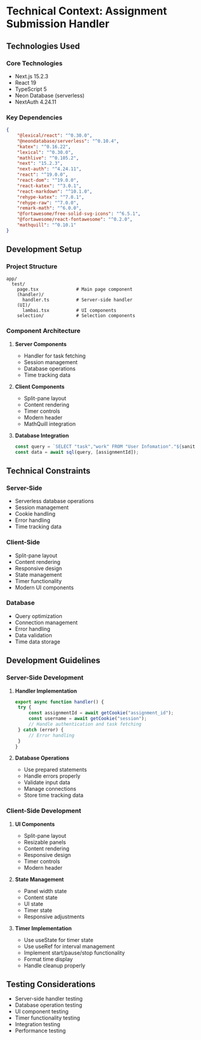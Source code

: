 # Technical Context: Assignment Submission Handler

## Technologies Used

### Core Technologies

- Next.js 15.2.3
- React 19
- TypeScript 5
- Neon Database (serverless)
- NextAuth 4.24.11

### Key Dependencies

```json
{
	"@lexical/react": "^0.30.0",
	"@neondatabase/serverless": "^0.10.4",
	"katex": "^0.16.22",
	"lexical": "^0.30.0",
	"mathlive": "^0.105.2",
	"next": "15.2.3",
	"next-auth": "^4.24.11",
	"react": "^19.0.0",
	"react-dom": "^19.0.0",
	"react-katex": "^3.0.1",
	"react-markdown": "^10.1.0",
	"rehype-katex": "^7.0.1",
	"rehype-raw": "^7.0.0",
	"remark-math": "^6.0.0",
	"@fortawesome/free-solid-svg-icons": "^6.5.1",
	"@fortawesome/react-fontawesome": "^0.2.0",
	"mathquill": "^0.10.1"
}
```

## Development Setup

### Project Structure

```
app/
  test/
    page.tsx              # Main page component
    (handler)/
      handler.ts          # Server-side handler
    (UI)/
      lambai.tsx          # UI components
    selection/            # Selection components
```

### Component Architecture

1. **Server Components**

   - Handler for task fetching
   - Session management
   - Database operations
   - Time tracking data

2. **Client Components**

   - Split-pane layout
   - Content rendering
   - Timer controls
   - Modern header
   - MathQuill integration

3. **Database Integration**
   ```typescript
   const query = `SELECT "task","work" FROM "User Infomation"."${sanitizedTableName}" WHERE "assignment_id" = $1`;
   const data = await sql(query, [assignmentId]);
   ```

## Technical Constraints

### Server-Side

- Serverless database operations
- Session management
- Cookie handling
- Error handling
- Time tracking data

### Client-Side

- Split-pane layout
- Content rendering
- Responsive design
- State management
- Timer functionality
- Modern UI components

### Database

- Query optimization
- Connection management
- Error handling
- Data validation
- Time data storage

## Development Guidelines

### Server-Side Development

1. **Handler Implementation**

   ```typescript
   export async function handler() {
   	try {
   		const assignmentId = await getCookie("assignment_id");
   		const username = await getCookie("session");
   		// Handle authentication and task fetching
   	} catch (error) {
   		// Error handling
   	}
   }
   ```

2. **Database Operations**
   - Use prepared statements
   - Handle errors properly
   - Validate input data
   - Manage connections
   - Store time tracking data

### Client-Side Development

1. **UI Components**

   - Split-pane layout
   - Resizable panels
   - Content rendering
   - Responsive design
   - Timer controls
   - Modern header

2. **State Management**

   - Panel width state
   - Content state
   - UI state
   - Timer state
   - Responsive adjustments

3. **Timer Implementation**
   - Use useState for timer state
   - Use useRef for interval management
   - Implement start/pause/stop functionality
   - Format time display
   - Handle cleanup properly

## Testing Considerations

- Server-side handler testing
- Database operation testing
- UI component testing
- Timer functionality testing
- Integration testing
- Performance testing
